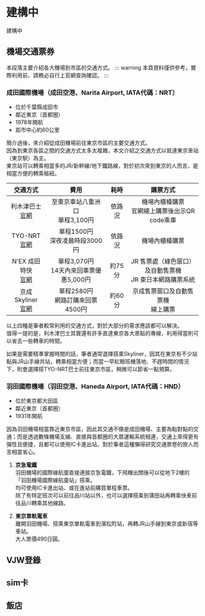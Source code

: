 # 建構中

建構中

## 機場交通票券
本段落主要介紹各大機場到市區的交通方式。
::: warning
本頁資料僅供參考，實際利用前、請務必自行上官網查詢確認。
:::

### 成田國際機場（成田空港、Narita Airport, IATA代碼：NRT）

- 位於千葉縣成田市  
- 鄰近東京（首都圈）  
- 1978年開航  
- 距市中心約60公里  

簡介過後，來介紹從成田機場前往東京市區的主要交通方式。  
因為到東京各區之間的交通方式太多太複雜，本文介紹之交通方式以抵達東京車站（東京駅）為主。  
東京站可以轉乘相當多的JR/新幹線/地下鐵路線，對於初次來到東京的人而言，是相當方便的轉乘樞紐。  

|交通方式|費用|耗時|購票方式|
|:-----:|:--:|:--:|:-----:|
|利木津巴士<br>[官網](https://www.tcat-hakozaki.co.jp/ct/airport/narita.html)|至東京車站八重洲口<br>單程3,100円|依路況|機場內櫃檯購票<br>官網線上購票後出示QR code乘車|
|TYO-NRT<br>[官網](https://tyo-nrt.com/)|單程1500円<br>深夜凌晨時段3000円|依路況|機場內櫃檯購票|
|N'EX 成田特快<br>[官網](https://www.jreast.co.jp/multi/en/nex/)|單程3,070円<br>14天內來回車票優惠5,000円|約75分|JR 售票處（綠色窗口）及自動售票機<br>JR 東日本網路購票系統|
|京成Skyliner<br>[官網](https://www.keisei.co.jp/keisei/tetudou/skyliner/tc/tickets/coupon.php)|單程2580円<br>網路訂購來回票4500円|約60分|京成售票窗口及自動售票機<br>線上購票|

以上四種是筆者較常利用的交通方式，對於大部分的需求應該都可以解決。  
值得一提的是，利木津巴士其實還有許多直達東京各大景點的專線，利用得當則可以省去一些轉車的時間。  
  
如果是需要精準掌握時間的話，筆者通常選擇搭乘Skyliner，因其在東京有不少站點與JR山手線共站，轉乘相當方便；而當一早紅眼班機落地、不趕時間的情況下，則會選擇搭TYO-NRT巴士前往東京市區，稍微可以節省一點預算。  

### 羽田國際機場（羽田空港、Haneda Airport, IATA代碼：HND）

- 位於東京都大田區  
- 鄰近東京（首都圈）  
- 1931年開航  

因為羽田機場相當靠近東京市區，因此其交通不像是成田機場、主要為點對點的交通；而是透過數條機場支線、直接與首都圈的大眾運輸系統相連，交通上來得更有彈性且便捷，且都可以使用IC卡進出站，對於筆者這種懶得研究交通票卷的旅人而言相當省心。

1. **京急電鐵**  
羽田機場的國際線航廈直接連接京急電鐵，下飛機出關後可以從地下2樓的「羽田機場國際線航廈站」搭乘。  
均可使用IC卡進出站、或在進站前購買單程車票。  
除了有特定班次可以前往品川站以外，也可以選擇搭乘到蒲田站再轉乘快車前往品川轉乘其他線路。  

2. **東京單軌電車**  
離開羽田機場、搭乘東京單軌電車到濱松町站，再轉JR山手線到東京或新宿等車站。  
大人票價490日圓。  

## VJW登錄
## sim卡
## 飯店